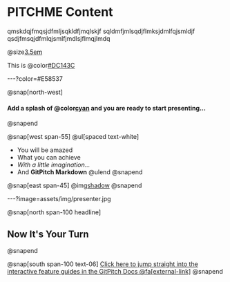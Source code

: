 # PITCHME Content

qmskdqjfmqsjdfmljsqkldfjmqlskjf
sqldmfjmlsqdjflmksjdmlfqjsmldjf
qsdjfmsqjdfmlqjsmlfjmdlsjflmqjlmdq

@size[3.5em](OK)

This is @color[#DC143C](important)

---?color=#E58537

@snap[north-west]
#### Add a splash of @color[cyan](**color**) and you are ready to start presenting...
@snapend

@snap[west span-55]
@ul[spaced text-white]
- You will be amazed
- What you can achieve
- *With a little imagination...*
- And **GitPitch Markdown**
@ulend
@snapend

@snap[east span-45]
@img[shadow](assets/img/conference.png)
@snapend

---?image=assets/img/presenter.jpg

@snap[north span-100 headline]
## Now It's Your Turn
@snapend

@snap[south span-100 text-06]
[Click here to jump straight into the interactive feature guides in the GitPitch Docs @fa[external-link]](https://gitpitch.com/docs/getting-started/tutorial/)
@snapend

